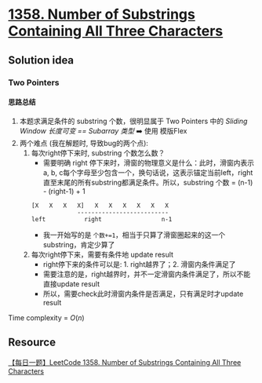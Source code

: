 # [1358. Number of Substrings Containing All Three Characters](https://leetcode.com/problems/number-of-substrings-containing-all-three-characters/description/)

## Solution idea
### Two Pointers
#### 思路总结
1. 本题求满足条件的 substring 个数，很明显属于 Two Pointers 中的 *Sliding Window 长度可变 == Subarray 类型* :arrow_right: 使用 模版Flex
2. 两个难点 (我在解题时, 导致bug的两个点):
    1. 每次right停下来时, substring 个数怎么数？
        * 需要明确 right 停下来时，滑窗的物理意义是什么：此时，滑窗内表示a, b, c每个字母至少包含一个，换句话说，这表示锚定当前left，right直至末尾的所有substring都满足条件。所以，substring 个数 = (n-1) - (right-1) + 1
        ```
        [X   X   X   X]   X   X   X   X   X   X
                     --------------------------
        left           right                 n-1
        ```
        * 我一开始写的是 `个数+=1`，相当于只算了滑窗圈起来的这一个substring，肯定少算了
    2. 每次right停下来，需要有条件地 update result
        * right停下来的条件可以是: 1. right越界了；2. 滑窗内条件满足了
        * 需要注意的是，right越界时，并不一定滑窗内条件满足了，所以不能直接update result
        * 所以，需要check此时滑窗内条件是否满足，只有满足时才update result

Time complexity = $O(n)$

## Resource
[【每日一题】LeetCode 1358. Number of Substrings Containing All Three Characters](https://www.youtube.com/watch?v=NimL6uuhBYI&ab_channel=HuifengGuan)